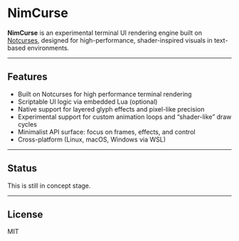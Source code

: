 # NimCurse

**NimCurse** is an experimental terminal UI rendering engine built on [Notcurses](https://github.com/dankamongmen/notcurses), designed for high-performance, shader-inspired visuals in text-based environments.

---

## Features

- Built on Notcurses for high performance terminal rendering
- Scriptable UI logic via embedded Lua (optional)
- Native support for layered glyph effects and pixel-like precision
- Experimental support for custom animation loops and “shader-like” draw cycles
- Minimalist API surface: focus on frames, effects, and control
- Cross-platform (Linux, macOS, Windows via WSL)

---

## Status

This is still in concept stage.

---

## License

MIT

